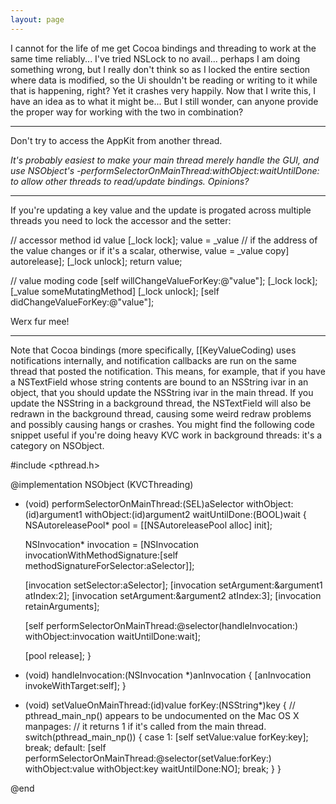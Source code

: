 ```yaml
---
layout: page
---
```




I cannot for the life of me get Cocoa bindings and threading to work at the same time reliably... I've tried NSLock to no avail... perhaps I am doing something wrong, but I really don't think so as I locked the entire section where data is modified, so the Ui shouldn't be reading or writing to it while that is happening, right? Yet it crashes very happily. Now that I write this, I have an idea as to what it might be... But I still wonder, can anyone provide the proper way for working with the two in combination?

----

Don't try to access the AppKit from another thread.

*It's probably easiest to make your main thread merely handle the GUI, and use NSObject's     -performSelectorOnMainThread:withObject:waitUntilDone: to allow other threads to read/update bindings. Opinions?*

----

If you're updating a key value and the update is progated across multiple threads you need to lock the accessor and the setter:

    
// accessor method
id value
[_lock lock];
value = _value // if the address of the value changes or if it's a scalar, otherwise, value = _value copy] autorelease];
[_lock unlock];
return value;

// value moding code
[self willChangeValueForKey:@"value"];
[_lock lock];
[_value someMutatingMethod]
[_lock unlock];
[self didChangeValueForKey:@"value"];


Werx fur mee!

----

Note that Cocoa bindings (more specifically, [[KeyValueCoding) uses notifications internally, and notification callbacks are run on the same thread that posted the notification.  This means, for example, that if you have a NSTextField whose string contents are bound to an NSString ivar in an object, that you should update the NSString ivar in the main thread.  If you update the NSString in a background thread, the NSTextField will also be redrawn in the background thread, causing some weird redraw problems and possibly causing hangs or crashes.  You might find the following code snippet useful if you're doing heavy KVC work in background threads: it's a category on NSObject.

    
#include <pthread.h>

@implementation NSObject (KVCThreading)

- (void) performSelectorOnMainThread:(SEL)aSelector withObject:(id)argument1 withObject:(id)argument2 waitUntilDone:(BOOL)wait
{
    NSAutoreleasePool* pool = [[NSAutoreleasePool alloc] init];
    
    NSInvocation* invocation = [NSInvocation invocationWithMethodSignature:[self methodSignatureForSelector:aSelector]];
    
    [invocation setSelector:aSelector];
    [invocation setArgument:&argument1 atIndex:2];
    [invocation setArgument:&argument2 atIndex:3];
    [invocation retainArguments];
    
    [self performSelectorOnMainThread:@selector(handleInvocation:) withObject:invocation waitUntilDone:wait];
    
    [pool release];
}

- (void) handleInvocation:(NSInvocation *)anInvocation
{
    [anInvocation invokeWithTarget:self];
}

- (void) setValueOnMainThread:(id)value forKey:(NSString*)key
{
    // pthread_main_np() appears to be undocumented on the Mac OS X manpages:
    // it returns 1 if it's called from the main thread.
    switch(pthread_main_np())
    {
        case 1:
            [self setValue:value forKey:key];
            break;
        default:
            [self performSelectorOnMainThread:@selector(setValue:forKey:) withObject:value withObject:key waitUntilDone:NO];
            break;
    }
}

@end
